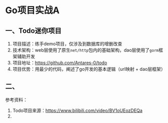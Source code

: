 # Go项目实战A

## 一、Todo迷你项目
1. 项目描述：练手demo项目，仅涉及到数据库的增删改查
2. 技术架构：web层使用了原生`net/http`包内的基础架构，dao层使用了`gorm`框架辅助开发
3. 项目地址：https://github.com/Antares-0/todo
4. 项目优势：用最少的代码，阐述了go开发的基本逻辑（url映射 + dao层框架）

## 二、





参考资料：
1. Todo项目来源：https://www.bilibili.com/video/BV1oUEozDEQa
2. 